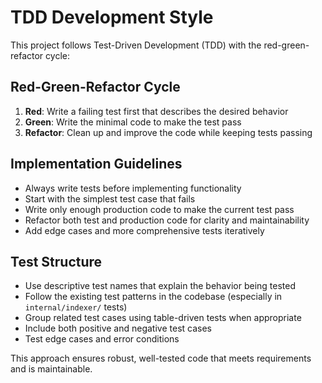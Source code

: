 # TDD Development Style

This project follows Test-Driven Development (TDD) with the red-green-refactor cycle:

## Red-Green-Refactor Cycle
1. **Red**: Write a failing test first that describes the desired behavior
2. **Green**: Write the minimal code to make the test pass
3. **Refactor**: Clean up and improve the code while keeping tests passing

## Implementation Guidelines
- Always write tests before implementing functionality
- Start with the simplest test case that fails
- Write only enough production code to make the current test pass
- Refactor both test and production code for clarity and maintainability
- Add edge cases and more comprehensive tests iteratively

## Test Structure
- Use descriptive test names that explain the behavior being tested
- Follow the existing test patterns in the codebase (especially in `internal/indexer/` tests)
- Group related test cases using table-driven tests when appropriate
- Include both positive and negative test cases
- Test edge cases and error conditions

This approach ensures robust, well-tested code that meets requirements and is maintainable.
